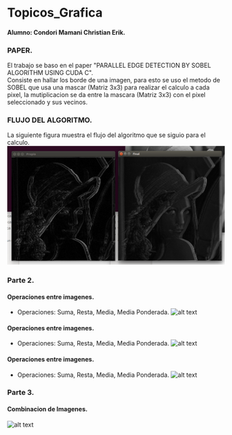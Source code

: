 # Topicos_Grafica
#### Alumno: Condori Mamani Christian Erik.
### PAPER.
El trabajo se baso en el paper "PARALLEL EDGE DETECTION BY SOBEL ALGORITHM USING CUDA C".<br />
Consiste en hallar los borde de una imagen, para esto se uso el metodo de SOBEL que usa una mascar (Matriz 3x3) para realizar el calculo a cada pixel, la mutiplicacion se da entre la mascara (Matriz 3x3) con el pixel seleccionado y sus vecinos.
### FLUJO DEL ALGORITMO.
La siguiente figura muestra el flujo del algoritmo que se siguio para el calculo.
![alt text](shot/img1.png)

### Parte 2.
#### Operaciones entre imagenes.
- Operaciones: Suma, Resta, Media, Media Ponderada.
![alt text](shot/img_t2.png)

#### Operaciones entre imagenes.
- Operaciones: Suma, Resta, Media, Media Ponderada.
![alt text](shot/img_t22.png)

#### Operaciones entre imagenes.
- Operaciones: Suma, Resta, Media, Media Ponderada.
![alt text](shot/img_t222.png)

### Parte 3.
#### Combinacion de Imagenes.
![alt text](shot/img_t3.png)
